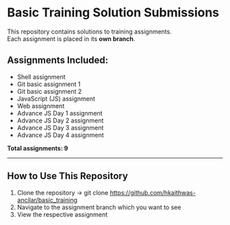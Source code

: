 # Basic Training Solution Submissions

This repository contains solutions to training assignments.  
Each assignment is placed in its **own branch**.

## Assignments Included:
- Shell assignment  
- Git basic assignment 1  
- Git basic assignment 2  
- JavaScript (JS) assignment  
- Web assignment
- Advance JS Day 1 assignment
- Advance JS Day 2 assignment
- Advance JS Day 3 assignment
- Advance JS Day 4 assignment  

**Total assignments: 9**

---

## How to Use This Repository

1. Clone the repository -> git clone https://github.com/hkaithwas-ancilar/basic_training
2. Navigate to the assignment branch which you want to see
3. View the respective assignment
